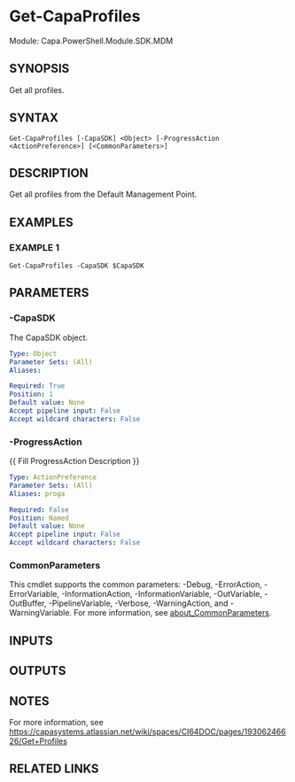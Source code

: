 # Get-CapaProfiles

Module: Capa.PowerShell.Module.SDK.MDM

## SYNOPSIS
Get all profiles.

## SYNTAX

```
Get-CapaProfiles [-CapaSDK] <Object> [-ProgressAction <ActionPreference>] [<CommonParameters>]
```

## DESCRIPTION
Get all profiles from the Default Management Point.

## EXAMPLES

### EXAMPLE 1
```
Get-CapaProfiles -CapaSDK $CapaSDK
```

## PARAMETERS

### -CapaSDK
The CapaSDK object.

```yaml
Type: Object
Parameter Sets: (All)
Aliases:

Required: True
Position: 1
Default value: None
Accept pipeline input: False
Accept wildcard characters: False
```

### -ProgressAction
{{ Fill ProgressAction Description }}

```yaml
Type: ActionPreference
Parameter Sets: (All)
Aliases: proga

Required: False
Position: Named
Default value: None
Accept pipeline input: False
Accept wildcard characters: False
```

### CommonParameters
This cmdlet supports the common parameters: -Debug, -ErrorAction, -ErrorVariable, -InformationAction, -InformationVariable, -OutVariable, -OutBuffer, -PipelineVariable, -Verbose, -WarningAction, and -WarningVariable. For more information, see [about_CommonParameters](http://go.microsoft.com/fwlink/?LinkID=113216).

## INPUTS

## OUTPUTS

## NOTES
For more information, see https://capasystems.atlassian.net/wiki/spaces/CI64DOC/pages/19306246626/Get+Profiles

## RELATED LINKS
